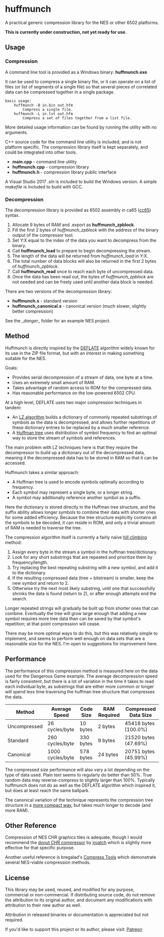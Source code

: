 # huffmunch

A practical generic compression library for the NES or other 6502 platforms.

**This is currently under construction, not yet ready for use.**

## Usage

### Compression

A command line tool is provided as a Windows binary: **huffmunch.exe**

It can be used to compress a single binary file,
 or it can operate on a list of files (or list of segments of a single file)
 so that several pieces of correlated data can be compressed together
 in a single package.

```
basic usage:
    huffmunch -B in.bin out.hfm
        Compress a single file.
    huffmunch -L in.lst out.hfm
        Compress a set of files together from a list file.
```

More detailed usage information can be found by running the utility with no arguments.

C++ source code for the command line utility is included, and is not platform specific.
 The compression library itself is kept separately, and could be integrated into other tools.

* **main.cpp** - command line utility
* **huffmunch.cpp** - compression library
* **huffmunch.h** - compression library public interface

A Visual Studio 2017 _.sln_ is included to build the Windows version.
 A simple _makefile_ is included to build with GCC.

### Decompression

The decompression library is provided as 6502 assembly in ca65 ([cc65](https://cc65.github.io/)) syntax.

1. Allocate 9 bytes of RAM and .export as **huffmunch_zpblock**.
2. Fill the first 2 bytes of _huffmunch_zpblock_ with the address of the binary output of the compressor tool.
3. Set Y:X equal to the index of the data you want to decompress from the binary.
4. Call **huffmunch_load** to prepare to begin decompressing the stream.
5. The length of the data will be returned from _huffmunch_load_ in Y:X.
6. The total number of data blocks will also be returned in the first 2 bytes of _huffmunch_zpblock_.
7. Call **huffmunch_read** once to reach each byte of uncompressed data.
8. Once the data has been read out, the bytes of _huffmunch_zpblock_ are not needed and can be freely used until another data block is needed.

There are two versions of the decompression library:

* **huffmunch.s** - standard version
* **huffmunch_canonical.s** - canonical version (much slower, slightly better compression)

See the __danger\__ folder for an example NES project.

## Method

Huffmunch is directly inspired by the
 [DEFLATE](https://en.wikipedia.org/wiki/DEFLATE)
 algorithm widely known for its use in the ZIP file format,
 but with an interest in making something suitable for the NES.

Goals:
* Provides serial decompression of a stream of data, one byte at a time.
* Uses an extremely small amount of RAM.
* Takes advantage of random access to ROM for the compressed data.
* Has reasonable performance on the low-powered 6502 CPU.

At a high level, DEFLATE uses two major compression techniques in tandem:
* An [LZ algorithm](https://en.wikipedia.org/wiki/LZ77_and_LZ78)
  builds a dictionary of commonly repeated substrings of symbols as the data is decompressed,
  and allows further repetitions of these dictionary entries to be replaced by a much smaller reference.
* A [Huffman tree](https://en.wikipedia.org/wiki/Huffman_coding)
  uses distribution of symbol frequency to find an optimal way to store
  the stream of symbols and references.

The main problem with LZ techniques here is that they require the decompressor
 to build up a dictionary out of the decompressed data, meaning it the decompressed
 data has to be stored in RAM so that it can be accessed.

Huffmunch takes a similar approach:
* A Huffman tree is used to encode symbols optimally according to frequency.
* Each symbol may represent a single byte, or a longer string.
* A symbol may additionally reference another symbol as a suffix.

Here the dictionary is stored directly in the Huffman tree structure,
 and the suffix ability allows longer symbols to combine their data with shorter ones
 for some added efficiency. Because the tree structure explicitly contains
 all the symbols to be decoded, it can reside in ROM, and only a trivial amount of RAM
 is needed to traverse the tree.

The compression algorithm itself is currently a fairly naïve
 [hill climbing](https://en.wikipedia.org/wiki/Hill_climbing) method:
1. Assign every byte in the stream a symbol in the huffman tree/dictionary.
2. Look for any short substrings that are repeated and prioritize them by frequency/length.
3. Try replacing the best repeating substring with a new symbol, and add it to the dictionary.
4. If the resulting compressed data (tree + bitstream) is smaller, keep the new symbol and return to 2.
5. Otherwise try the next most likely substring, until one that successfully shrinks
   the data is found (return to 2), or after enough attempts end the search.

Longer repeated strings will gradually be built up from shorter ones that can combine.
 Eventually the tree will grow large enough that adding a new symbol requires more
 tree data than can be saved by that symbol's repetition; at that point compression will cease.

There may be more optimal ways to do this, but this was relatively simple to implement,
 and seems to perform well enough on data sets that are a reasonable size for the NES.
 I'm open to suggestions for improvement here.

## Performance

The performance of this compression method is measured here on the
 data used for the Dangerous Game example. The average decompression
 speed is fairly consistent, but there is a lot of variation in the
 time it takes to read each individual byte, as substrings that are
 either more common or longer will spend less time traversing the
 huffman tree structure that compresses the data.

| Method       | Average Speed    | Code Size | RAM Required  | Compressed Data Size |
| ------------ | ---------------- | --------- | ------------- | -------------------- |
| Uncompressed |   26 cycles/byte |  10 bytes |      2 bytes  | 45418 bytes (100.0%) |
| Standard     |  260 cycles/byte | 330 bytes |      9 bytes  | 21520 bytes (47.69%) |
| Canonical    | 1000 cycles/byte | 578 bytes |     24 bytes  | 20751 bytes (45.99%) |

The compressed size performance will also vary a lot depending on
 the type of data used. Plain text seems to regularly do better
 than 50%. True random data may reverse-compress to slightly larger than 100%.
 Typically huffmunch does not do as well as the DEFLATE algorithm
 which inspired it, but does at least reach the same ballpark.

The canonical variation of the technique represents the compression tree structure in a
 [more compact way](https://en.wikipedia.org/wiki/Canonical_Huffman_code),
 but takes much longer to decode (and more RAM).

## Other Reference

Compression of NES CHR graphics tiles is adequate, though I would
 recommend the [donut CHR compressor](https://github.com/jroatch/donut-nes)
 by [jroatch](https://github.com/jroatch) which is slightly more effective
 for that specific purpose.

Another useful reference is bregalad's
 [Compress Tools](https://www.romhacking.net/utilities/882/)
 which demonstrate several NES-viable compression methods.

## License

This library may be used, reused, and modified for any purpose, commercial or non-commercial.
 If distributing source code, do not remove the attribution to its original author,
 and document any modifications with attribution to their new author as well.

Attribution in released binaries or documentation is appreciated but not required.

If you'd like to support this project or its author, please visit:
 [Patreon](https://www.patreon.com/rainwarrior)
